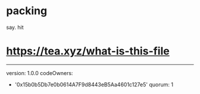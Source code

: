 # packing
say. hit
# https://tea.xyz/what-is-this-file
---
version: 1.0.0
codeOwners:
  - '0x15b0b5Db7e0b0614A7F9d8443eB5Aa4601c127e5'
quorum: 1
